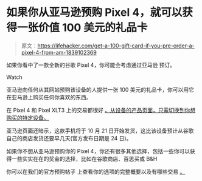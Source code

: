 # 如果你从亚马逊预购 Pixel 4，就可以获得一张价值 100 美元的礼品卡

> 原文：<https://lifehacker.com/get-a-100-gift-card-if-you-pre-order-a-pixel-4-from-am-1839102369>

如果你看中了一款全新的谷歌 Pixel 4，你可能会考虑通过亚马逊 预订。

Watch

亚马逊向任何从其网站预购该设备的人提供一张 100 美元的礼品卡，你可以用它在亚马逊上购买任何你喜欢的东西。

在 Pixel 4 和 Pixel XLT3 上的交易都很好 [。从设备的产品页面，只需切换到你想购买的特定设备。](https://www.amazon.com/gp/product/B07Z4FTV97/ref=as_li_qf_asin_il_tl?asc_campaign=InlineText&asc_refurl=https://lifehacker.com/get-a-100-gift-card-if-you-pre-order-a-pixel-4-from-am-1839102369&asc_source=&creative=9325&creativeASIN=B07Z4FTV97&ie=UTF8&linkCode=as2&linkId=5364b60a5811b4317377cac4046f6202&tag=kinjalifehackerlink-20) 

亚马逊页面还暗示，这款手机将于 10 月 21 日开始发货，这比该设备预计从谷歌自己的商店发货还要早几天(官方发布日期是 24 日)。

如果你不想从亚马逊预购你的 Pixel 4，你还有很多其他选择，包括一些你可以获得一些实实在在的奖金的选择，比如在谷歌商店、百思买或 B&H

你可以在我们的官方预购帖子 上查看你的选项的完整概要以及有哪些交易 [。](https://lifehacker.com/how-to-preorder-googles-pixel-4-and-4-xl-pixelbook-go-1839068320)